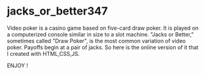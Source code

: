 # jacks_or_better347
Video poker is a casino game based on five-card draw poker. It is played on a computerized console similar in size to a slot machine.
"Jacks or Better," sometimes called "Draw Poker", is the most common variation of video poker. Payoffs begin at a pair of jacks.
So here is the online version of it that I created with HTML,CSS,JS.


ENJOY !
